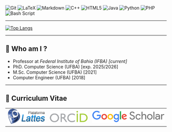 
![Git](https://img.shields.io/badge/git-%23F05033.svg?style=for-the-badge&logo=git&logoColor=white)
![LaTeX](https://img.shields.io/badge/latex-%23008080.svg?style=for-the-badge&logo=latex&logoColor=white)
![Markdown](https://img.shields.io/badge/markdown-%23000000.svg?style=for-the-badge&logo=markdown&logoColor=white)
![C++](https://img.shields.io/badge/c++-%2300599C.svg?style=for-the-badge&logo=c%2B%2B&logoColor=white)
![HTML5](https://img.shields.io/badge/html5-%23E34F26.svg?style=for-the-badge&logo=html5&logoColor=white)
![Java](https://img.shields.io/badge/java-%23ED8B00.svg?style=for-the-badge&logo=openjdk&logoColor=white)
![Python](https://img.shields.io/badge/python-3670A0?style=for-the-badge&logo=python&logoColor=ffdd54)
![PHP](https://img.shields.io/badge/php-%23777BB4.svg?style=for-the-badge&logo=php&logoColor=white)
![Bash Script](https://img.shields.io/badge/bash_script-%23121011.svg?style=for-the-badge&logo=gnu-bash&logoColor=white)

---

<!-- [![Andre's GitHub stats](https://github-readme-stats.vercel.app/api?username=andre-romano&show_icons=true&theme=vision-friendly-dark)](https://github.com/andre-romano/) -->
 
[![Top Langs](https://github-readme-stats.vercel.app/api/top-langs/?username=andre-romano&layout=donut)](https://github.com/andre-romano/)

---

## 🧑 Who am I ?

- Professor at *Federal Institute of Bahia (IFBA) [current]*
- PhD. Computer Science (UFBA) [exp. 2025/2026]
- M.Sc. Computer Science (UFBA) [2021]
- Computer Engineer (UFBA) [2018]

---

## 📄 Curriculum Vitae

<table style="text-align:center; justify-content:center;">
  <tr>
    <td align="center">
      <a href="http://lattes.cnpq.br/1113201316133066" target="_blank" height="100%">
        <img src="logo-lattes.png" alt="Lattes" width="120px"/>
      </a>
    </td>
    <td align="center">
      <a href="https://orcid.org/0000-0002-0780-5480" target="_blank" height="100%">
        <img src="logo-orcid.svg" alt="ORCID" width="120px"/>
      </a>
    </td>
    <td align="center">
      <a href="https://scholar.google.com.br/citations?user=Gv5-9oYAAAAJ&hl=pt-BR" target="_blank" height="100%">
        <img src="logo-google-scholar.png" alt="Google Scholar" width="230px"/>
      </a>
    </td>
  </tr>
</table>
